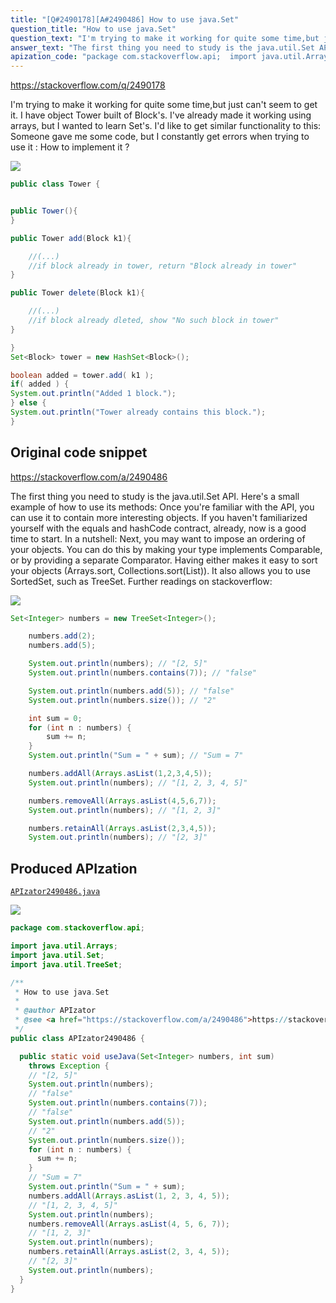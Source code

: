 ```yaml
---
title: "[Q#2490178][A#2490486] How to use java.Set"
question_title: "How to use java.Set"
question_text: "I'm trying to make it working for quite some time,but just can't seem to get it. I have object Tower built of Block's. I've already made it working using arrays, but I wanted to learn Set's. I'd like to get similar functionality to this: Someone gave me some code, but I constantly get errors when trying to use it : How to implement it ?"
answer_text: "The first thing you need to study is the java.util.Set API. Here's a small example of how to use its methods: Once you're familiar with the API, you can use it to contain more interesting objects. If you haven't familiarized yourself with the equals and hashCode contract, already, now is a good time to start. In a nutshell: Next, you may want to impose an ordering of your objects. You can do this by making your type implements Comparable, or by providing a separate Comparator. Having either makes it easy to sort your objects (Arrays.sort, Collections.sort(List)). It also allows you to use SortedSet, such as TreeSet. Further readings on stackoverflow:"
apization_code: "package com.stackoverflow.api;  import java.util.Arrays; import java.util.Set; import java.util.TreeSet;  /**  * How to use java.Set  *  * @author APIzator  * @see <a href=\"https://stackoverflow.com/a/2490486\">https://stackoverflow.com/a/2490486</a>  */ public class APIzator2490486 {    public static void useJava(Set<Integer> numbers, int sum)     throws Exception {     // \"[2, 5]\"     System.out.println(numbers);     // \"false\"     System.out.println(numbers.contains(7));     // \"false\"     System.out.println(numbers.add(5));     // \"2\"     System.out.println(numbers.size());     for (int n : numbers) {       sum += n;     }     // \"Sum = 7\"     System.out.println(\"Sum = \" + sum);     numbers.addAll(Arrays.asList(1, 2, 3, 4, 5));     // \"[1, 2, 3, 4, 5]\"     System.out.println(numbers);     numbers.removeAll(Arrays.asList(4, 5, 6, 7));     // \"[1, 2, 3]\"     System.out.println(numbers);     numbers.retainAll(Arrays.asList(2, 3, 4, 5));     // \"[2, 3]\"     System.out.println(numbers);   } }"
---
```


https://stackoverflow.com/q/2490178

I&#x27;m trying to make it working for quite some time,but just can&#x27;t seem to get it. I have object Tower built of Block&#x27;s. I&#x27;ve already made it working using arrays, but I wanted to learn Set&#x27;s. I&#x27;d like to get similar functionality to this:
Someone gave me some code, but I constantly get errors when trying to use it :
How to implement it ?


<div class="code-logo"><img src="/stackoverflow.png" /></div>

```java
public class Tower {


public Tower(){
}

public Tower add(Block k1){

    //(...)
    //if block already in tower, return "Block already in tower"
}

public Tower delete(Block k1){

    //(...)
    //if block already dleted, show "No such block in tower"
}

}
Set<Block> tower = new HashSet<Block>();

boolean added = tower.add( k1 );
if( added ) {
System.out.println("Added 1 block.");
} else {
System.out.println("Tower already contains this block.");
}
```


## Original code snippet

https://stackoverflow.com/a/2490486

The first thing you need to study is the java.util.Set API.
Here&#x27;s a small example of how to use its methods:
Once you&#x27;re familiar with the API, you can use it to contain more interesting objects. If you haven&#x27;t familiarized yourself with the equals and hashCode contract, already, now is a good time to start.
In a nutshell:
Next, you may want to impose an ordering of your objects. You can do this by making your type implements Comparable, or by providing a separate Comparator.
Having either makes it easy to sort your objects (Arrays.sort, Collections.sort(List)). It also allows you to use SortedSet, such as TreeSet.
Further readings on stackoverflow:

<div class="code-logo"><img src="/stackoverflow.png" /></div>

```java
Set<Integer> numbers = new TreeSet<Integer>();

    numbers.add(2);
    numbers.add(5);

    System.out.println(numbers); // "[2, 5]"
    System.out.println(numbers.contains(7)); // "false"

    System.out.println(numbers.add(5)); // "false"
    System.out.println(numbers.size()); // "2"

    int sum = 0;
    for (int n : numbers) {
        sum += n;
    }
    System.out.println("Sum = " + sum); // "Sum = 7"

    numbers.addAll(Arrays.asList(1,2,3,4,5));
    System.out.println(numbers); // "[1, 2, 3, 4, 5]"

    numbers.removeAll(Arrays.asList(4,5,6,7));
    System.out.println(numbers); // "[1, 2, 3]"

    numbers.retainAll(Arrays.asList(2,3,4,5));
    System.out.println(numbers); // "[2, 3]"
```

## Produced APIzation

[`APIzator2490486.java`](https://github.com/pasqualesalza/apization-temp-data/raw/master/search/APIzator2490486.java)

<div class="code-logo"><img src="/apizator.png" /></div>

```java
package com.stackoverflow.api;

import java.util.Arrays;
import java.util.Set;
import java.util.TreeSet;

/**
 * How to use java.Set
 *
 * @author APIzator
 * @see <a href="https://stackoverflow.com/a/2490486">https://stackoverflow.com/a/2490486</a>
 */
public class APIzator2490486 {

  public static void useJava(Set<Integer> numbers, int sum)
    throws Exception {
    // "[2, 5]"
    System.out.println(numbers);
    // "false"
    System.out.println(numbers.contains(7));
    // "false"
    System.out.println(numbers.add(5));
    // "2"
    System.out.println(numbers.size());
    for (int n : numbers) {
      sum += n;
    }
    // "Sum = 7"
    System.out.println("Sum = " + sum);
    numbers.addAll(Arrays.asList(1, 2, 3, 4, 5));
    // "[1, 2, 3, 4, 5]"
    System.out.println(numbers);
    numbers.removeAll(Arrays.asList(4, 5, 6, 7));
    // "[1, 2, 3]"
    System.out.println(numbers);
    numbers.retainAll(Arrays.asList(2, 3, 4, 5));
    // "[2, 3]"
    System.out.println(numbers);
  }
}

```